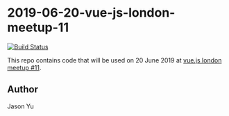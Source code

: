 # 2019-06-20-vue-js-london-meetup-11

[![Build Status](https://travis-ci.com/ycmjason-talks/2019-06-20-vue-js-london-meetup-11.svg?branch=master)](https://travis-ci.com/ycmjason-talks/2019-06-20-vue-js-london-meetup-11)

This repo contains code that will be used on 20 June 2019 at
[vue.js london meetup #11].

## Author
Jason Yu



[vue.js london meetup #11]: https://www.meetup.com/vuejs-london/events/262001082
